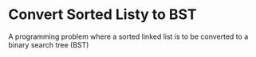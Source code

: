 # Convert Sorted Listy to BST
 A programming problem where a sorted linked list is to be converted to a binary search tree (BST)
